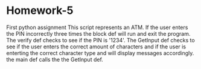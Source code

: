 # Homework-5
First python assignment
This script represents an ATM. If the user enters the PIN incorrectly three times the block def will run and exit the program. The verify def checks to see if the PIN is '1234'. The GetInput def checks to see if the user enters the correct amount of characters and if the user is enterting the correct character type and will display messages accordingly. the main def calls the the GetInput def.
